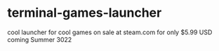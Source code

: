 # terminal-games-launcher
cool launcher for cool games
on sale at steam.com for only $5.99 USD
coming Summer 3022
